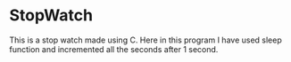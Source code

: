 # StopWatch
This is a stop watch made using C.
Here in this program I have used sleep function and incremented all the seconds after 1 second.
